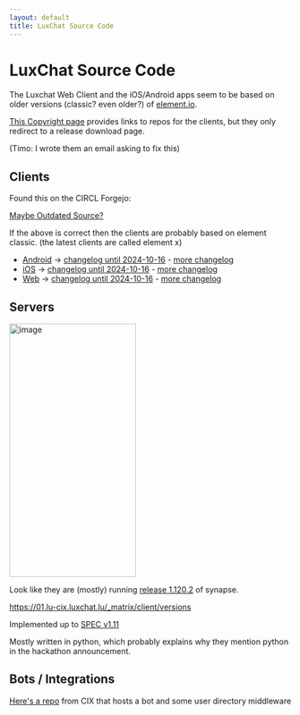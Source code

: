 ```yaml
---
layout: default
title: LuxChat Source Code
---
```


# LuxChat Source Code

The Luxchat Web Client and the iOS/Android apps seem to be based on older versions (classic? even older?) of [element.io](https://element.io/app).

[This Copyright page](https://www.luxchat.lu/app-copyright/) provides links to repos for the clients, but they only redirect to a release download page.

(Timo: I wrote them an email asking to fix this)

## Clients

Found this on the CIRCL Forgejo:

[Maybe Outdated Source?](https://helga.circl.lu/luxchat-agpl-source)

If the above is correct then the clients are probably based on element classic. (the latest clients are called element x)

- [Android](https://github.com/element-hq/element-ios) -> [changelog until 2024-10-16](https://helga.circl.lu/luxchat-agpl-source/luxchat-ios/src/branch/master/element-ios/ChangelogLuxchat.md) - [more changelog](https://helga.circl.lu/luxchat-agpl-source/luxchat-ios/src/branch/master/element-ios/CHANGES.md)
- [iOS](https://github.com/element-hq/element-android) -> [changelog until 2024-10-16](https://helga.circl.lu/luxchat-agpl-source/luxchat-android/src/branch/master/element-android/ChangelogLuxchat.md) - [more changelog](https://helga.circl.lu/luxchat-agpl-source/luxchat-android/src/branch/master/element-android/CHANGES.md)
- [Web](https://github.com/element-hq/element-web) -> [changelog until 2024-10-16](https://helga.circl.lu/luxchat-agpl-source/luxchat-web/src/branch/master/element-web/ChangelogLuxchat.md) - [more changelog](https://helga.circl.lu/luxchat-agpl-source/luxchat-web/src/branch/master/element-web/CHANGELOG.md)




## Servers

<img width="226" height="453" alt="image" src="https://github.com/user-attachments/assets/60c47768-1551-4bae-ae12-253d0f6a95d7" />


Look like they are (mostly) running [release 1.120.2](https://github.com/element-hq/synapse/releases/tag/v1.120.2) of synapse.

https://01.lu-cix.luxchat.lu/_matrix/client/versions

Implemented up to [SPEC v1.11](https://spec.matrix.org/v1.11/) 

Mostly written in python, which probably explains why they mention python in the hackathon announcement.

## Bots / Integrations

[Here's a repo](https://framagit.org/users/lxcode/projects) from CIX that hosts a bot and some user directory middleware
